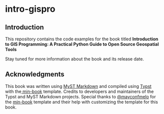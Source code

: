 # intro-gispro

## Introduction

This repository contains the code examples for the book titled **Introduction to GIS Programming: A Practical Python Guide to Open Source Geospatial Tools**

Stay tuned for more information about the book and its release date.

## Acknowledgments

This book was written using [MyST Markdown](https://mystmd.org) and compiled using [Typst](https://github.com/typst/typst) with the[ min-book](https://github.com/mayconfmelo/min-book) template. Credits to developers and maintainers of the Typst and MyST Markdown projects. Special thanks to [@mayconfmelo](https://github.com/mayconfmelo) for the [min-book](https://github.com/mayconfmelo/min-book) template and their help with customizing the template for this book.
